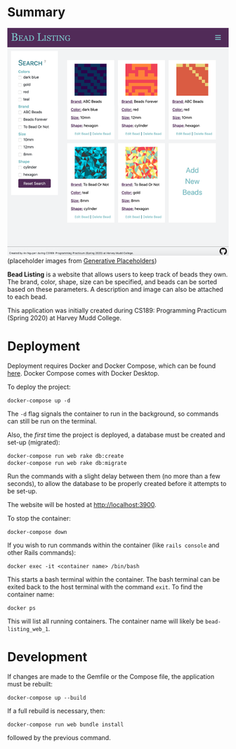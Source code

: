 # Summary

![screenshot of homepage of bead listing website](readme-assets/screenshot.png)
(placeholder images from [Generative Placeholders](https://generative-placeholders.glitch.me/))

__Bead Listing__ is a website that allows users to keep track of beads they own. The brand, color, shape, size can be specified, and beads can be sorted based on these parameters. A description and image can also be attached to each bead.

This application was initially created during CS189: Programming Practicum (Spring 2020) at Harvey Mudd College.

# Deployment
Deployment requires Docker and Docker Compose, which can be found [here](https://www.docker.com/products/docker-desktop). Docker Compose comes with Docker Desktop.

To deploy the project:

```
docker-compose up -d
```

The `-d` flag signals the container to run in the background, so commands can still be run on the terminal.

Also, the _first_ time the project is deployed, a database must be created and set-up (migrated):

```
docker-compose run web rake db:create
docker-compose run web rake db:migrate
```
Run the commands with a slight delay between them (no more than a few seconds), to allow the database to be properly created before it attempts to be set-up.

The website will be hosted at [http://localhost:3900](http://localhost:3900).

To stop the container:
```
docker-compose down
```

If you wish to run commands within the container (like `rails console` and other Rails commands):

```
docker exec -it <container name> /bin/bash
```
This starts a bash terminal within the container. The bash terminal can be exited back to the host terminal with the command `exit`. To find the container name:
```
docker ps
```
This will list all running containers. The container name will likely be `bead-listing_web_1`.

# Development
If changes are made to the Gemfile or the Compose file, the application must be rebuilt:
```
docker-compose up --build
```
If a full rebuild is necessary, then:
```
docker-compose run web bundle install
```
followed by the previous command.
